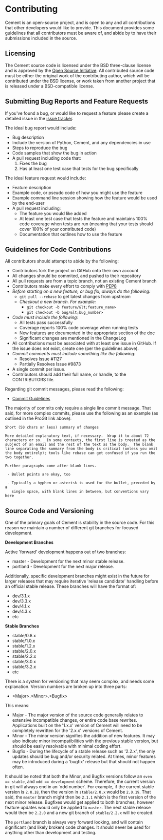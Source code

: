 Contributing
============

Cement is an open-source project, and is open to any and all contributions that
other developers would like to provide. This document provides some guidelines
that all contributors must be aware of, and abide by to have their submissions
included in the source.

Licensing
---------

The Cement source code is licensed under the BSD three-clause license and is
approved by the [Open Source Initiative]. All contributed source code must be
either the original work of the contributing author, which will be contributed
under the BSD license, or work taken from another project that is released under
a BSD-compatible license.

Submitting Bug Reports and Feature Requests
-------------------------------------------

If you've found a bug, or would like to request a feature please create a
detailed issue in the [issue tracker].

The ideal bug report would include:

- Bug description
- Include the version of Python, Cement, and any dependencies in use
- Steps to reproduce the bug
- Code samples that show the bug in action
- A pull request including code that:
    1. Fixes the bug
    2. Has at least one test case that tests for the bug specifically

The ideal feature request would include:

- Feature description
- Example code, or pseudo code of how you might use the feature
- Example command line session showing how the feature would be used by the
  end-user
- A pull request including:
    - The feature you would like added
    - At least one test case that tests the feature and maintains 100% code
      coverage when tests are run (meaning that your tests should cover 100% of
      your contributed code)
    - Documentation that outlines how to use the feature

Guidelines for Code Contributions
---------------------------------

All contributors should attempt to abide by the following:

* Contributors fork the project on GitHub onto their own account
* All changes should be commited, and pushed to their repository
* All pull requests are from a topic branch, not an existing Cement branch
* Contributors make every effort to comply with [PEP8]
* _Before starting on a new feature, or bug fix, always do the following:_
    * `git pull --rebase` to get latest changes from upstream
    * _Checkout a new branch.  For example:_
        * `git checkout -b feature/&lt;feature_name>`
        * `git checkout -b bug/&lt;bug_number>`
* _Code must include the following:_
    * All tests pass successfully
    * Coverage reports 100% code coverage when running tests
    * New features are documented in the appropriate section of the doc
    * Significant changes are mentioned in the ChangeLog
* All contributions must be associated with at least one issue in GitHub.  If
  the issue does not exist, create one (per the guidelines above).
* _Commit comments must include something like the following:_
    * Resolves Issue #1127
    * Partially Resolves Issue #9873
* A single commit per issue.
* Contributors should add their full name, or handle, to the CONTRIBUTORS file.

Regarding git commit messages, please read the following:

* [Commit Guidelines]

The majority of commits only require a single line commit message.  That said,
for more complex commits, please use the following as an example (as outlined in
the ProGit link above):

```
Short (50 chars or less) summary of changes

More detailed explanatory text, if necessary.  Wrap it to about 72
characters or so.  In some contexts, the first line is treated as the
subject of an email and the rest of the text as the body.  The blank
line separating the summary from the body is critical (unless you omit
the body entirely); tools like rebase can get confused if you run the
two together.

Further paragraphs come after blank lines.

 - Bullet points are okay, too

 - Typically a hyphen or asterisk is used for the bullet, preceded by a
   single space, with blank lines in between, but conventions vary here
```

Source Code and Versioning
--------------------------

One of the primary goals of Cement is stability in the source code.  For this
reason we maintain a number of different git branches for focused development.

**Development Branches**

Active 'forward' development happens out of two branches:

* master - Development for the next minor stable release.
* portland - Development for the next major release.

Additionally, specific development branches might exist in the future for larger
releases that may require iterative 'release candidate' handling before an
official stable release.  These branches will have the format of:

* dev/3.1.x
* dev/3.3.x
* dev/4.1.x
* dev/4.3.x
* etc

**Stable Branches**

* stable/0.8.x
* stable/1.0.x
* stable/1.2.x
* stable/2.0.x
* stable/2.2.x
* stable/3.0.x
* stable/3.2.x
* etc

There is a system for versioning that may seem complex, and needs some
explanation.  Version numbers are broken up into three parts:

* &lt;Major>.&lt;Minor>.&lt;Bugfix>

This means:

* Major - The major version of the source code generally relates to extensive
  incompatible changes, or entire code base rewrites.  Applications built on the
  '1.x.x' version of Cement will need to be completely rewritten for the '2.x.x'
  versions of Cement.
* Minor - The minor version signifies the addition of new features.  It may also
  indicate minor incompatibilities with the previous stable version, but should
  be easily resolvable with minimal coding effort.
* Bugfix - During the lifecycle of a stable release such as '2.2.x', the only
  updates should be bug and/or security related.  At times, minor features may
  be introduced during a 'bugfix' release but that should not happen often.

It should be noted that both the Minor, and Bugfix versions follow an
`even == stable`, and `odd == development` scheme.  Therefore, the current
version in git will always end in an 'odd number'.  For example, if the current
stable version is `2.0.18`, then the version in `stable/2.0.x` would be
`2.0.19`.  That said, the `master` branch might then be `2.1.1` which is the
first version of the next minor release.  Bugfixes would get applied to both
branches, however feature updates would only be applied to `master`. The next
stable release would then be `2.2.0` and a new git branch of `stable/2.2.x` will
be created.

The `portland` branch is always very forward looking, and will contain
significant (and likely broken) code changes.  It should never be used for
anything other than development and testing.


[Open Source Initiative]: http://www.opensource.org
[issue tracker]: http://github.com/datafolklabs/cement/issues
[PEP8]: http://www.python.org/dev/peps/pep-0008/
[Commit Guidelines]: http://git-scm.com/book/en/Distributed-Git-Contributing-to-a-Project#Commit-Guidelines
